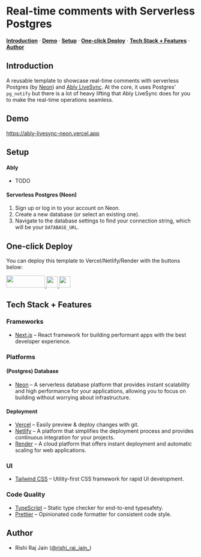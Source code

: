 # Real-time comments with Serverless Postgres

<p>
  <a href="#introduction"><strong>Introduction</strong></a> ·
  <a href="#demo"><strong>Demo</strong></a> ·
  <a href="#setup"><strong>Setup</strong></a> ·
  <a href="#one-click-deploy"><strong>One-click Deploy</strong></a> ·
  <a href="#tech-stack--features"><strong>Tech Stack + Features</strong></a> ·
  <a href="#author"><strong>Author</strong></a>
</p>

## Introduction

A reusable template to showcase real-time comments with serverless Postgres (by [Neon](https://neon.tech)) and [Ably LiveSync](https://ably.com/docs/livesync/postgres/quickstart). At the core, it uses Postgres' `pg_notify` but there is a lot of heavy lifting that Ably LiveSync does for you to make the real-time operations seamless.

## Demo

https://ably-livesync-neon.vercel.app

## Setup

#### Ably

- TODO

#### Serverless Postgres (Neon)

1. Sign up or log in to your account on Neon.
2. Create a new database (or select an existing one).
3. Navigate to the database settings to find your connection string, which will be your `DATABASE_URL`.

## One-click Deploy

You can deploy this template to Vercel/Netlify/Render with the buttons below:

<div>
    <a href="https://vercel.com/new/clone?repository-url=https://github.com/neondatabase-labs/ably-livesync-neon&env=DATABASE_URL,SESSION_SECRET,NEXT_PUBLIC_ABLY_API_KEY" target="_blank">
        <img src="https://vercel.com/button" width="103" height="32" />
    </a>
    <a href="https://app.netlify.com/start/deploy?repository=https://github.com/neondatabase-labs/ably-livesync-neon#DATABASE_URL&SESSION_SECRET&NEXT_PUBLIC_ABLY_API_KEY" target="_blank">
        <img src="https://www.netlify.com/img/deploy/button.svg" width="179" height="32" style="height: 30px; width: auto;" />
    </a>
    <a href="https://render.com/deploy?repo=https://github.com/neondatabase-labs/ably-livesync-neon" target="_blank">
        <img src="https://render.com/images/deploy-to-render-button.svg" width="153" height="40" style="height: 30px; width: auto;" />
    </a>
</div>

## Tech Stack + Features

### Frameworks

- [Next.js](https://nextjs.org/) – React framework for building performant apps with the best developer experience.

### Platforms

#### (Postgres) Database

- [Neon](https://neon.tech) – A serverless database platform that provides instant scalability and high performance for your applications, allowing you to focus on building without worrying about infrastructure.

#### Deployment

- [Vercel](https://vercel.com/) – Easily preview & deploy changes with git.
- [Netlify](https://netlify.com/) – A platform that simplifies the deployment process and provides continuous integration for your projects.
- [Render](https://render.com/) – A cloud platform that offers instant deployment and automatic scaling for web applications.

### UI

- [Tailwind CSS](https://tailwindcss.com/) – Utility-first CSS framework for rapid UI development.

### Code Quality

- [TypeScript](https://www.typescriptlang.org/) – Static type checker for end-to-end typesafety.
- [Prettier](https://prettier.io/) – Opinionated code formatter for consistent code style.

## Author

- Rishi Raj Jain ([@rishi_raj_jain_](https://twitter.com/rishi_raj_jain_))
